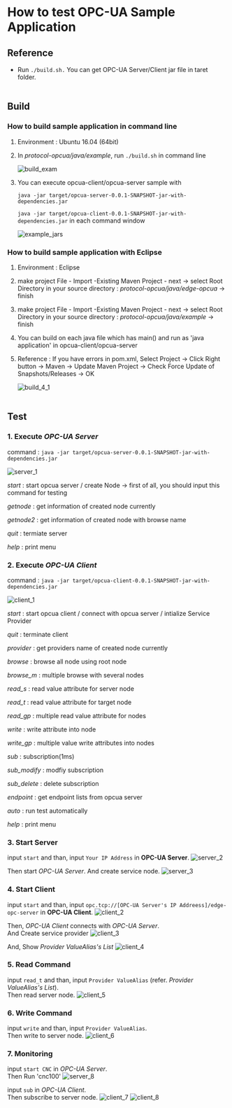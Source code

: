 # How to test OPC-UA Sample Application

## Reference

- Run `./build.sh.`
  You can get OPC-UA Server/Client jar file in taret folder.
<br></br>
## Build
### How to build sample application in command line

1. Environment : Ubuntu 16.04 (64bit)

2. In *protocol-opcua/java/example*, run `./build.sh` in command line

   ![build_exam](../documents/readme_images/build_3_1.png)

3. You can execute opcua-client/opcua-server sample with
   
   `java -jar target/opcua-server-0.0.1-SNAPSHOT-jar-with-dependencies.jar`
   
   `java -jar target/opcua-client-0.0.1-SNAPSHOT-jar-with-dependencies.jar` in each command window

   ![example_jars](../documents/readme_images/build_3_2.png)

### How to build sample application with Eclipse

1. Environment : Eclipse

2. make project
   File - Import -Existing Maven Project - next
     -> select Root Directory in your source directory : *protocol-opcua/java/edge-opcua*
     -> finish

3. make project
   File - Import -Existing Maven Project - next
     -> select Root Directory in your source directory : *protocol-opcua/java/example*
     -> finish

4. You can build on each java file which has main() and run as 'java application' in opcua-client/opcua-server

5. Reference : If you have errors in pom.xml, Select Project -> Click Right button 
                  -> Maven -> Update Maven Project -> Check Force Update of Snapshots/Releases -> OK

   ![build_4_1](../documents/readme_images/build_4_1.png)
<br></br>
## Test

### 1. Execute *OPC-UA Server* <br>
   command : `java -jar target/opcua-server-0.0.1-SNAPSHOT-jar-with-dependencies.jar`
   
   ![server_1](../documents/readme_images/server_1.PNG)

   *start* : start opcua server / create Node  -> first of all, you should input this command for testing

   *getnode* : get information of created node currently

   *getnode2* : get information of created node with browse name

   *quit* : termiate server

   *help* : print menu
<br>
### 2. Execute *OPC-UA Client* <br>
   command : `java -jar target/opcua-client-0.0.1-SNAPSHOT-jar-with-dependencies.jar`

   ![client_1](../documents/readme_images/client_1.PNG)

   *start* : start opcua client / connect with opcua server / intialize Service Provider

   *quit* : terminate client

   *provider* : get  providers name of created node currently

   *browse* : browse all node using root node

   *browse_m* : multiple browse with several nodes

   *read_s* : read value attribute for server node

   *read_t* : read value attribute for target node

   *read_gp* : multiple read value attribute for nodes

   *write* : write attribute into node

   *write_gp* : multiple value write attributes into nodes

   *sub* : subscription(1ms)

   *sub_modify* : modfiy subscription

   *sub_delete* : delete subscription

   *endpoint* : get endpoint lists from opcua server

   *auto* : run test automatically

   *help* : print menu
<br>
### 3. Start Server <br>
   input `start` and than, input `Your IP Address` in **OPC-UA Server**.
   ![server_2](../documents/readme_images/server_2.PNG)
   
   Then start *OPC-UA Server*. And create service node.
   ![server_3](../documents/readme_images/server_3.PNG)
<br>
### 4. Start Client <br>
   input `start` and than, input `opc.tcp://[OPC-UA Server's IP Addreess]/edge-opc-server` in **OPC-UA Client**.
   ![client_2](../documents/readme_images/client_2.PNG)
   
   Then, *OPC-UA Client* connects with *OPC-UA Server*. <br>
   And Create service provider
   ![client_3](../documents/readme_images/client_3.PNG)
   
   And, Show *Provider ValueAlias's List*
   ![client_4](../documents/readme_images/client_4.PNG)
<br>
### 5. Read Command<br>
   input `read_t` and than, input `Provider ValueAlias` (refer. *Provider ValueAlias's List*).<br>
   Then read server node. 
   ![client_5](../documents/readme_images/client_5.PNG)
<br>     
### 6. Write Command<br>
   input `write` and than, input `Provider ValueAlias`.<br>
   Then write to server node. 
   ![client_6](../documents/readme_images/client_6.PNG)
<br>     
### 7. Monitoring <br>
   input `start CNC` in *OPC-UA Server*.<br>
   Then Run 'cnc100'
   ![server_8](../documents/readme_images/server_8.PNG)
   
   input `sub` in *OPC-UA Client*.<br>
   Then subscribe to server node.
   ![client_7](../documents/readme_images/client_7.PNG)
   ![client_8](../documents/readme_images/client_8.PNG)



